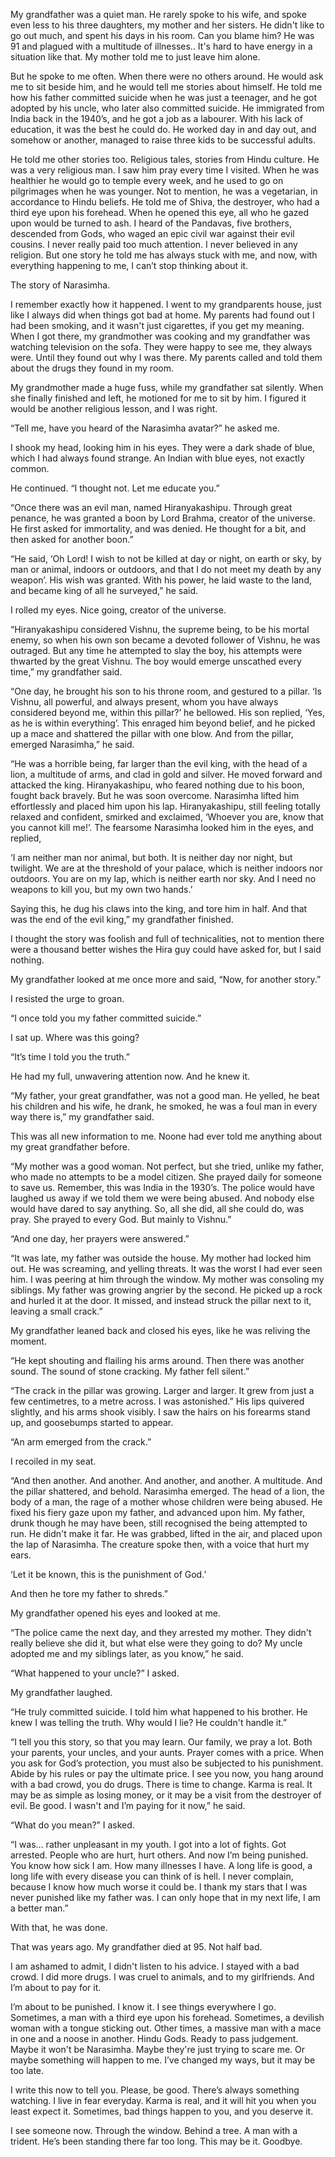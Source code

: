 My grandfather was a quiet man. He rarely spoke to his wife, and spoke even less to his three daughters, my mother and her sisters. He didn't like to go out much, and spent his days in his room. Can you blame him? He was 91 and plagued with a multitude of illnesses.. It's hard to have energy in a situation like that. My mother told me to just leave him alone.

But he spoke to me often. When there were no others around. He would ask me to sit beside him, and he would tell me stories about himself. He told me how his father committed suicide when he was just a teenager, and he got adopted by his uncle, who later also committed suicide. He immigrated from India back in the 1940’s, and he got a job as a labourer. With his lack of education, it was the best he could do. He worked day in and day out, and somehow or another, managed to raise three kids to be successful adults.

He told me other stories too. Religious tales, stories from Hindu culture. He was a very religious man. I saw him pray every time I visited. When he was healthier he would go to temple every week, and he used to go on pilgrimages when he was younger. Not to mention, he was a vegetarian, in accordance to Hindu beliefs. He told me of Shiva, the destroyer, who had a third eye upon his forehead. When he opened this eye, all who he gazed upon would be turned to ash. I heard of the Pandavas, five brothers, descended from Gods, who waged an epic civil war against their evil cousins. I never really paid too much attention. I never believed in any religion. But one story he told me has always stuck with me, and now, with everything happening to me, I can’t stop thinking about it.

The story of Narasimha.

I remember exactly how it happened. I went to my grandparents house, just like I always did when things got bad at home. My parents had found out I had been smoking, and it wasn't just cigarettes, if you get my meaning. When I got there, my grandmother was cooking and my grandfather was watching television on the sofa. They were happy to see me, they always were. Until they found out why I was there. My parents called and told them about the drugs they found in my room.

My grandmother made a huge fuss, while my grandfather sat silently. When she finally finished and left, he motioned for me to sit by him. I figured it would be another religious lesson, and I was right.

“Tell me, have you heard of the Narasimha avatar?” he asked me.

I shook my head, looking him in his eyes. They were a dark shade of blue, which I had always found strange. An Indian with blue eyes, not exactly common.

He continued. “I thought not. Let me educate you.”

“Once there was an evil man, named Hiranyakashipu. Through great penance, he was granted a boon by Lord Brahma, creator of the universe. He first asked for immortality, and was denied. He thought for a bit, and then asked for another boon.”

“He said, ‘Oh Lord! I wish to not be killed at day or night, on earth or sky, by man or animal, indoors or outdoors, and that I do not meet my death by any weapon’. His wish was granted. With his power, he laid waste to the land, and became king of all he surveyed,” he said.

I rolled my eyes. Nice going, creator of the universe.

“Hiranyakashipu considered Vishnu, the supreme being, to be his mortal enemy, so when his own son became a devoted follower of Vishnu, he was outraged. But any time he attempted to slay the boy, his attempts were thwarted by the great Vishnu. The boy would emerge unscathed every time,” my grandfather said.

“One day, he brought his son to his throne room, and gestured to a pillar. ‘Is Vishnu, all powerful, and always present, whom you have always considered beyond me, within this pillar?’ he bellowed. His son replied, ‘Yes, as he is within everything’. This enraged him beyond belief, and he picked up a mace and shattered the pillar with one blow. And from the pillar, emerged Narasimha,” he said.

“He was a horrible being, far larger than the evil king, with the head of a lion, a multitude of arms, and clad in gold and silver. He moved forward and attacked the king. Hiranyakashipu, who feared nothing due to his boon, fought back bravely. But he was soon overcome. Narasimha lifted him effortlessly and placed him upon his lap. Hiranyakashipu, still feeling totally relaxed and confident, smirked and exclaimed, ‘Whoever you are, know that you cannot kill me!’. The fearsome Narasimha looked him in the eyes, and replied,

‘I am neither man nor animal, but both. It is neither day nor night, but twilight. We are at the threshold of your palace, which is neither indoors nor outdoors. You are on my lap, which is neither earth nor sky. And I need no weapons to kill you, but my own two hands.’ 

Saying this, he dug his claws into the king, and tore him in half. And that was the end of the evil king,” my grandfather finished.

I thought the story was foolish and full of technicalities, not to mention there were a thousand better wishes the Hira guy could have asked for, but I said nothing.

My grandfather looked at me once more and said, “Now, for another story.”

I resisted the urge to groan.

“I once told you my father committed suicide.”

I sat up. Where was this going?

“It’s time I told you the truth.”

He had my full, unwavering attention now. And he knew it.

“My father, your great grandfather, was not a good man. He yelled, he beat his children and his wife, he drank, he smoked, he was a foul man in every way there is,” my grandfather said. 

This was all new information to me. Noone had ever told me anything about my great grandfather before.

“My mother was a good woman. Not perfect, but she tried, unlike my father, who made no attempts to be a model citizen. She prayed daily for someone to save us. Remember, this was India in the 1930’s. The police would have laughed us away if we told them we were being abused. And nobody else would have dared to say anything. So, all she did, all she could do, was pray. She prayed to every God. But mainly to Vishnu.”

“And one day, her prayers were answered.”

“It was late, my father was outside the house. My mother had locked him out. He was screaming, and yelling threats. It was the worst I had ever seen him. I was peering at him through the window. My mother was consoling my siblings. My father was growing angrier by the second. He picked up a rock and hurled it at the door. It missed, and instead struck the pillar next to it, leaving a small crack.”

My grandfather leaned back and closed his eyes, like he was reliving the moment.

“He kept shouting and flailing his arms around. Then there was another sound. The sound of stone cracking. My father fell silent.”

“The crack in the pillar was growing. Larger and larger. It grew from just a few centimetres, to a metre across. I was astonished.” His lips quivered slightly, and his arms shook visibly. I saw the hairs on his forearms stand up, and goosebumps started to appear.

“An arm emerged from the crack.”

I recoiled in my seat.

“And then another. And another. And another, and another. A multitude. And the pillar shattered, and behold. Narasimha emerged. The head of a lion, the body of a man, the rage of a mother whose children were being abused. He fixed his fiery gaze upon my father, and advanced upon him. My father, drunk though he may have been, still recognised the being attempted to run. He didn't make it far. He was grabbed, lifted in the air, and placed upon the lap of Narasimha. The creature spoke then, with a voice that hurt my ears.

‘Let it be known, this is the punishment of God.’

And then he tore my father to shreds.”

My grandfather opened his eyes and looked at me.

“The police came the next day, and they arrested my mother. They didn't really believe she did it, but what else were they going to do? My uncle adopted me and my siblings later, as you know,” he said.

“What happened to your uncle?” I asked.

My grandfather laughed.

“He truly committed suicide. I told him what happened to his brother. He knew I was telling the truth. Why would I lie? He couldn't handle it.”

“I tell you this story, so that you may learn. Our family, we pray a lot. Both your parents, your uncles, and your aunts. Prayer comes with a price. When you ask for God’s protection, you must also be subjected to his punishment. Abide by his rules or pay the ultimate price. I see you now, you hang around with a bad crowd, you do drugs. There is time to change. Karma is real. It may be as simple as losing money, or it may be a visit from the destroyer of evil. Be good. I wasn't and I’m paying for it now,” he said.

“What do you mean?” I asked.

“I was… rather unpleasant in my youth. I got into a lot of fights. Got arrested. People who are hurt, hurt others. And now I’m being punished. You know how sick I am. How many illnesses I have. A long life is good, a long life with every disease you can think of is hell. I never complain, because I know how much worse it could be. I thank my stars that I was never punished like my father was. I can only hope that in my next life, I am a better man.”

With that, he was done.

That was years ago. My grandfather died at 95. Not half bad. 

I am ashamed to admit, I didn't listen to his advice. I stayed with a bad crowd. I did more drugs. I was cruel to animals, and to my girlfriends. And I’m about to pay for it.

I’m about to be punished. I know it. I see things everywhere I go. Sometimes, a man with a third eye upon his forehead. Sometimes, a devilish woman with a tongue sticking out. Other times, a massive man with a mace in one and a noose in another. Hindu Gods. Ready to pass judgement. Maybe it won't be Narasimha. Maybe they're just trying to scare me. Or maybe something will happen to me. I’ve changed my ways, but it may be too late.

I write this now to tell you. Please, be good. There’s always something watching. I live in fear everyday. Karma is real, and it will hit you when you least expect it. Sometimes, bad things happen to you, and you deserve it.

I see someone now. Through the window. Behind a tree. A man with a trident. He’s been standing there far too long. This may be it. Goodbye.